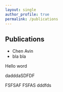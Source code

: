 ```yaml
---
layout: single
author_profile: true
permalink: /publications
---
```


## Publications

* Chen Avin
* bla bla

Hello word

dadddaSDFDF

FSFSAF
FSFAS
dddfds
